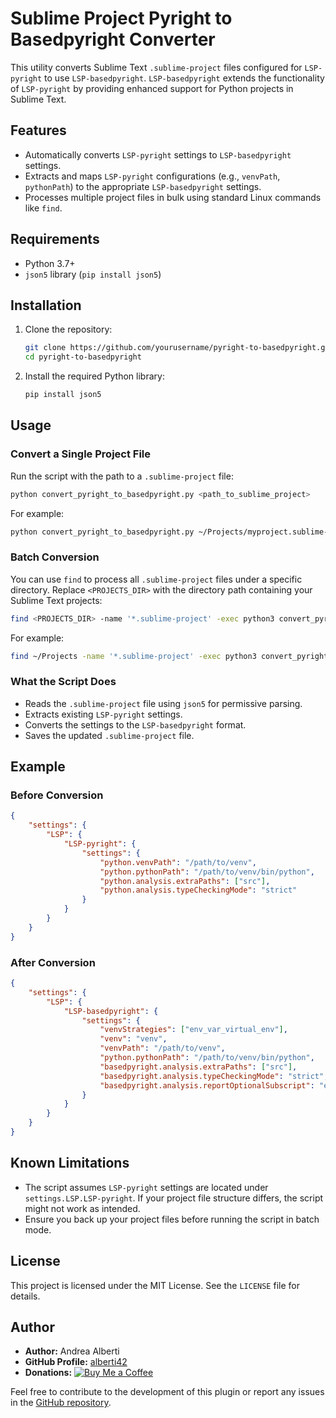 # Sublime Project Pyright to Basedpyright Converter

This utility converts Sublime Text `.sublime-project` files configured for `LSP-pyright` to use `LSP-basedpyright`. `LSP-basedpyright` extends the functionality of `LSP-pyright` by providing enhanced support for Python projects in Sublime Text.

## Features

- Automatically converts `LSP-pyright` settings to `LSP-basedpyright` settings.
- Extracts and maps `LSP-pyright` configurations (e.g., `venvPath`, `pythonPath`) to the appropriate `LSP-basedpyright` settings.
- Processes multiple project files in bulk using standard Linux commands like `find`.

## Requirements

- Python 3.7+
- `json5` library (`pip install json5`)

## Installation

1. Clone the repository:
    ```bash
    git clone https://github.com/yourusername/pyright-to-basedpyright.git
    cd pyright-to-basedpyright
    ```
2. Install the required Python library:
    ```bash
    pip install json5
    ```

## Usage

### Convert a Single Project File

Run the script with the path to a `.sublime-project` file:
```bash
python convert_pyright_to_basedpyright.py <path_to_sublime_project>
```

For example:
```bash
python convert_pyright_to_basedpyright.py ~/Projects/myproject.sublime-project
```

### Batch Conversion

You can use `find` to process all `.sublime-project` files under a specific directory. Replace `<PROJECTS_DIR>` with the directory path containing your Sublime Text projects:
```bash
find <PROJECTS_DIR> -name '*.sublime-project' -exec python3 convert_pyright_to_basedpyright.py "{}" \;
```

For example:
```bash
find ~/Projects -name '*.sublime-project' -exec python3 convert_pyright_to_basedpyright.py "{}" \;
```

### What the Script Does
- Reads the `.sublime-project` file using `json5` for permissive parsing.
- Extracts existing `LSP-pyright` settings.
- Converts the settings to the `LSP-basedpyright` format.
- Saves the updated `.sublime-project` file.

## Example

### Before Conversion

```json
{
    "settings": {
        "LSP": {
            "LSP-pyright": {
                "settings": {
                    "python.venvPath": "/path/to/venv",
                    "python.pythonPath": "/path/to/venv/bin/python",
                    "python.analysis.extraPaths": ["src"],
                    "python.analysis.typeCheckingMode": "strict"
                }
            }
        }
    }
}
```

### After Conversion

```json
{
    "settings": {
        "LSP": {
            "LSP-basedpyright": {
                "settings": {
                    "venvStrategies": ["env_var_virtual_env"],
                    "venv": "venv",
                    "venvPath": "/path/to/venv",
                    "python.pythonPath": "/path/to/venv/bin/python",
                    "basedpyright.analysis.extraPaths": ["src"],
                    "basedpyright.analysis.typeCheckingMode": "strict",
                    "basedpyright.analysis.reportOptionalSubscript": "error"
                }
            }
        }
    }
}
```

## Known Limitations

- The script assumes `LSP-pyright` settings are located under `settings.LSP.LSP-pyright`. If your project file structure differs, the script might not work as intended.
- Ensure you back up your project files before running the script in batch mode.

## License

This project is licensed under the MIT License. See the `LICENSE` file for details.

## Author

- **Author:** Andrea Alberti
- **GitHub Profile:** [alberti42](https://github.com/alberti42)
- **Donations:** [![Buy Me a Coffee](https://img.shields.io/badge/Donate-Buy%20Me%20a%20Coffee-orange)](https://buymeacoffee.com/alberti)

Feel free to contribute to the development of this plugin or report any issues in the [GitHub repository](https://github.com/alberti42/convert_pyright_to_basepyright/issues).
